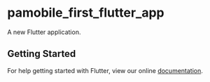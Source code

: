 # pamobile_first_flutter_app

A new Flutter application.

## Getting Started

For help getting started with Flutter, view our online
[documentation](https://flutter.io/).
